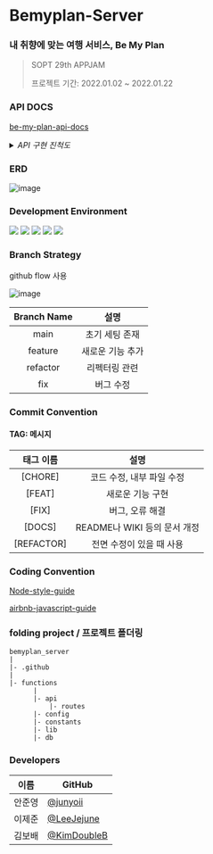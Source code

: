 # Bemyplan-Server  
### 내 취향에 맞는 여행 서비스, Be My Plan


> SOPT 29th APPJAM </b>
>
> 프로젝트 기간: 2022.01.02 ~ 2022.01.22

### API DOCS
[be-my-plan-api-docs](https://wood-sandpaper-707.notion.site/API-bca655150dce4eb8bed070a4cad8c3df)

<details>
      <summary><i>API 구현 진척도</i></summary>
      <div markdown="1">
            인기/최신/추천 여행일정 조회 => 완료!</br>
      현재 <b>여행지 선택 조회, 여행지 여행일정 조회</b> 진행중
      </div>
</details>

### ERD
![image](https://user-images.githubusercontent.com/81547780/148912777-6f990228-f369-47e5-905a-d0064bdaabd7.png)

### Development Environment   
<img src="https://img.shields.io/badge/Node.js-v16-green"/> <img src="https://img.shields.io/badge/PostgreSQL-v12.5-blue"/> <img src="https://img.shields.io/badge/Express-v4.17.2-green"/> <img src="https://img.shields.io/badge/Javascript-es6-yellow"/> <img src="https://img.shields.io/badge/firebase-yellow"/>   

### Branch Strategy

github flow 사용

![image](https://user-images.githubusercontent.com/81547780/148635082-fa1c8853-b33d-4d9d-9707-8fc5778fe423.png)


| Branch Name | 설명 |
| :---: | :-----: |
| main | 초기 세팅 존재 |
| feature | 새로운 기능 추가 |
| refactor | 리펙터링 관련 |
| fix | 버그 수정 |

### Commit Convention
#### TAG: 메시지 

| 태그 이름  |                             설명                             |
| :--------: | :----------------------------------------------------------: |
|  [CHORE]   |                  코드 수정, 내부 파일 수정                   |
|   [FEAT]   |                       새로운 기능 구현                       |
|   [FIX]    |                       버그, 오류 해결                        |
|   [DOCS]   |                 README나 WIKI 등의 문서 개정                 |
| [REFACTOR] |                   전면 수정이 있을 때 사용                   |

### Coding Convention
[Node-style-guide](https://github.com/felixge/node-style-guide)

[airbnb-javascript-guide](https://github.com/airbnb/javascript)

### folding project / 프로젝트 폴더링

```
bemyplan_server
|
|- .github
|
|- functions
      |
      |- api
          |- routes
      |- config
      |- constants
      |- lib
      |- db
```

### Developers

|이름|GitHub|
|---|---|
|안준영|[@junyoii](https://github.com/junyoii)|
|이제준|[@LeeJejune](https://github.com/LeeJejune)|
|김보배|[@KimDoubleB](https://github.com/KimDoubleB)|



